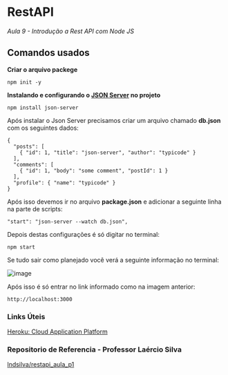 # RestAPI  

_Aula 9 - Introdução a Rest API com Node JS_

## Comandos usados

**Criar o arquivo packege**

```
npm init -y
```

**Instalando e configurando o [JSON Server](https://github.com/typicode/json-server) no projeto**

```
npm install json-server
```

Após instalar o Json Server precisamos criar um arquivo chamado **db.json** com os seguintes dados: 

```
{
  "posts": [
    { "id": 1, "title": "json-server", "author": "typicode" }
  ],
  "comments": [
    { "id": 1, "body": "some comment", "postId": 1 }
  ],
  "profile": { "name": "typicode" }
}
```

Após isso devemos ir no arquivo **package.json** e adicionar a seguinte linha na parte de scripts: 

```
"start": "json-server --watch db.json",
```

Depois destas configurações é só digitar no terminal: 

```
npm start
```

Se tudo sair como planejado você verá a seguinte informação no terminal: 

![image](https://user-images.githubusercontent.com/13456785/134265212-d28b5f95-748d-4f97-a145-43f622fd5ffc.png)

Após isso é só entrar no link informado como na imagem anterior: 

```
http://localhost:3000
```

### Links Úteis

[Heroku: Cloud Application Platform](https://www.heroku.com/)

### Repositorio de Referencia - Professor Laércio Silva

[lndsilva/restapi_aula_p1](https://github.com/lndsilva/restapi_aula_p1)
